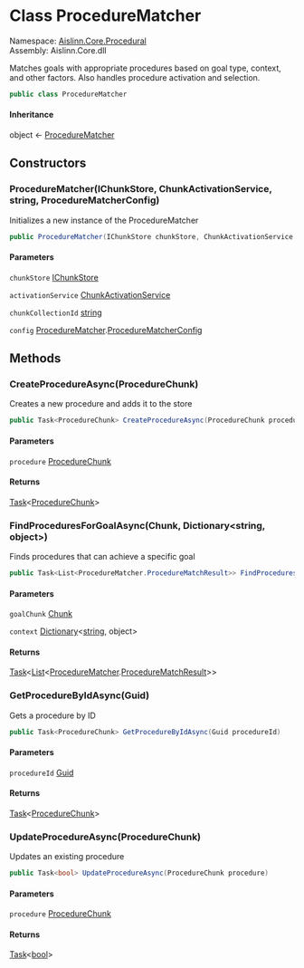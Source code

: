 # <a id="Aislinn_Core_Procedural_ProcedureMatcher"></a> Class ProcedureMatcher

Namespace: [Aislinn.Core.Procedural](Aislinn.Core.Procedural.md)  
Assembly: Aislinn.Core.dll  

Matches goals with appropriate procedures based on goal type, context,
and other factors. Also handles procedure activation and selection.

```csharp
public class ProcedureMatcher
```

#### Inheritance

object ← 
[ProcedureMatcher](Aislinn.Core.Procedural.ProcedureMatcher.md)

## Constructors

### <a id="Aislinn_Core_Procedural_ProcedureMatcher__ctor_Aislinn_ChunkStorage_Interfaces_IChunkStore_Aislinn_Core_Services_ChunkActivationService_System_String_Aislinn_Core_Procedural_ProcedureMatcher_ProcedureMatcherConfig_"></a> ProcedureMatcher\(IChunkStore, ChunkActivationService, string, ProcedureMatcherConfig\)

Initializes a new instance of the ProcedureMatcher

```csharp
public ProcedureMatcher(IChunkStore chunkStore, ChunkActivationService activationService, string chunkCollectionId = "default", ProcedureMatcher.ProcedureMatcherConfig config = null)
```

#### Parameters

`chunkStore` [IChunkStore](Aislinn.ChunkStorage.Interfaces.IChunkStore.md)

`activationService` [ChunkActivationService](Aislinn.Core.Services.ChunkActivationService.md)

`chunkCollectionId` [string](https://learn.microsoft.com/dotnet/api/system.string)

`config` [ProcedureMatcher](Aislinn.Core.Procedural.ProcedureMatcher.md).[ProcedureMatcherConfig](Aislinn.Core.Procedural.ProcedureMatcher.ProcedureMatcherConfig.md)

## Methods

### <a id="Aislinn_Core_Procedural_ProcedureMatcher_CreateProcedureAsync_Aislinn_Core_Procedural_ProcedureChunk_"></a> CreateProcedureAsync\(ProcedureChunk\)

Creates a new procedure and adds it to the store

```csharp
public Task<ProcedureChunk> CreateProcedureAsync(ProcedureChunk procedure)
```

#### Parameters

`procedure` [ProcedureChunk](Aislinn.Core.Procedural.ProcedureChunk.md)

#### Returns

 [Task](https://learn.microsoft.com/dotnet/api/system.threading.tasks.task\-1)<[ProcedureChunk](Aislinn.Core.Procedural.ProcedureChunk.md)\>

### <a id="Aislinn_Core_Procedural_ProcedureMatcher_FindProceduresForGoalAsync_Aislinn_Core_Models_Chunk_System_Collections_Generic_Dictionary_System_String_System_Object__"></a> FindProceduresForGoalAsync\(Chunk, Dictionary<string, object\>\)

Finds procedures that can achieve a specific goal

```csharp
public Task<List<ProcedureMatcher.ProcedureMatchResult>> FindProceduresForGoalAsync(Chunk goalChunk, Dictionary<string, object> context = null)
```

#### Parameters

`goalChunk` [Chunk](Aislinn.Core.Models.Chunk.md)

`context` [Dictionary](https://learn.microsoft.com/dotnet/api/system.collections.generic.dictionary\-2)<[string](https://learn.microsoft.com/dotnet/api/system.string), object\>

#### Returns

 [Task](https://learn.microsoft.com/dotnet/api/system.threading.tasks.task\-1)<[List](https://learn.microsoft.com/dotnet/api/system.collections.generic.list\-1)<[ProcedureMatcher](Aislinn.Core.Procedural.ProcedureMatcher.md).[ProcedureMatchResult](Aislinn.Core.Procedural.ProcedureMatcher.ProcedureMatchResult.md)\>\>

### <a id="Aislinn_Core_Procedural_ProcedureMatcher_GetProcedureByIdAsync_System_Guid_"></a> GetProcedureByIdAsync\(Guid\)

Gets a procedure by ID

```csharp
public Task<ProcedureChunk> GetProcedureByIdAsync(Guid procedureId)
```

#### Parameters

`procedureId` [Guid](https://learn.microsoft.com/dotnet/api/system.guid)

#### Returns

 [Task](https://learn.microsoft.com/dotnet/api/system.threading.tasks.task\-1)<[ProcedureChunk](Aislinn.Core.Procedural.ProcedureChunk.md)\>

### <a id="Aislinn_Core_Procedural_ProcedureMatcher_UpdateProcedureAsync_Aislinn_Core_Procedural_ProcedureChunk_"></a> UpdateProcedureAsync\(ProcedureChunk\)

Updates an existing procedure

```csharp
public Task<bool> UpdateProcedureAsync(ProcedureChunk procedure)
```

#### Parameters

`procedure` [ProcedureChunk](Aislinn.Core.Procedural.ProcedureChunk.md)

#### Returns

 [Task](https://learn.microsoft.com/dotnet/api/system.threading.tasks.task\-1)<[bool](https://learn.microsoft.com/dotnet/api/system.boolean)\>

